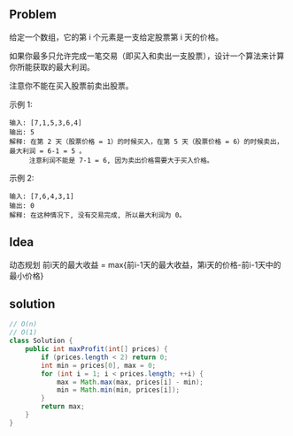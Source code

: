 ## Problem
给定一个数组，它的第 i 个元素是一支给定股票第 i 天的价格。

如果你最多只允许完成一笔交易（即买入和卖出一支股票），设计一个算法来计算你所能获取的最大利润。

注意你不能在买入股票前卖出股票。

示例 1:
```
输入: [7,1,5,3,6,4]
输出: 5
解释: 在第 2 天（股票价格 = 1）的时候买入，在第 5 天（股票价格 = 6）的时候卖出，最大利润 = 6-1 = 5 。
     注意利润不能是 7-1 = 6, 因为卖出价格需要大于买入价格。
```
示例 2:
```
输入: [7,6,4,3,1]
输出: 0
解释: 在这种情况下, 没有交易完成, 所以最大利润为 0。
```

## Idea
动态规划 前i天的最大收益 = max{前i-1天的最大收益，第i天的价格-前i-1天中的最小价格}

## solution
```java
// O(n)
// O(1)
class Solution {
    public int maxProfit(int[] prices) {
        if (prices.length < 2) return 0;
        int min = prices[0], max = 0;
        for (int i = 1; i < prices.length; ++i) {
            max = Math.max(max, prices[i] - min);
            min = Math.min(min, prices[i]);
        }
        return max;
    }
}
```